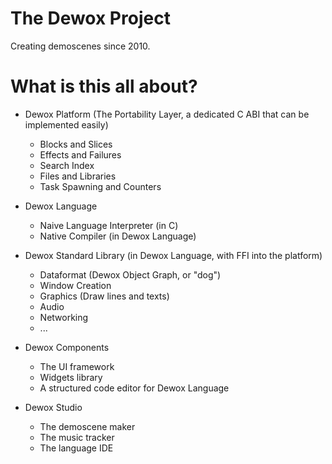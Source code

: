 # The Dewox Project

Creating demoscenes since 2010.

# What is this all about?

- Dewox Platform (The Portability Layer, a dedicated C ABI that can be implemented easily)
  - Blocks and Slices
  - Effects and Failures
  - Search Index
  - Files and Libraries
  - Task Spawning and Counters
 
- Dewox Language
  - Naive Language Interpreter (in C)
  - Native Compiler (in Dewox Language)

- Dewox Standard Library (in Dewox Language, with FFI into the platform)
  - Dataformat (Dewox Object Graph, or "dog")
  - Window Creation
  - Graphics (Draw lines and texts)
  - Audio
  - Networking
  - ...

- Dewox Components
  - The UI framework
  - Widgets library
  - A structured code editor for Dewox Language
 
- Dewox Studio
  - The demoscene maker
  - The music tracker
  - The language IDE
 
  
